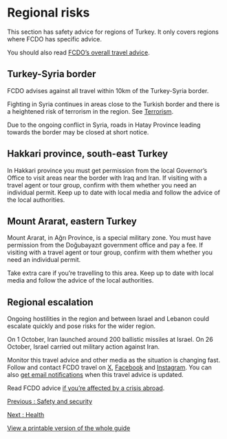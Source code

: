 # Regional risks

This section has safety advice for regions of Turkey. It only covers regions where FCDO has specific advice.

You should also read [FCDO’s overall travel advice](https://www.gov.uk/foreign-travel-advice/turkey).

## Turkey-Syria border

FCDO advises against all travel within 10km of the Turkey-Syria border.

Fighting in Syria continues in areas close to the Turkish border and there is a heightened risk of terrorism in the region. See [Terrorism](/foreign-travel-advice/turkey/safety-and-security#terrorism).

Due to the ongoing conflict in Syria, roads in Hatay Province leading towards the border may be closed at short notice.

## Hakkari province, south-east Turkey

In Hakkari province you must get permission from the local Governor’s Office to visit areas near the border with Iraq and Iran. If visiting with a travel agent or tour group, confirm with them whether you need an individual permit. Keep up to date with local media and follow the advice of the local authorities.

## Mount Ararat, eastern Turkey

Mount Ararat, in Ağrı Province, is a special military zone. You must have permission from the Doğubayazıt government office and pay a fee. If visiting with a travel agent or tour group, confirm with them whether you need an individual permit.

Take extra care if you’re travelling to this area. Keep up to date with local media and follow the advice of the local authorities.

## Regional escalation

Ongoing hostilities in the region and between Israel and Lebanon could escalate quickly and pose risks for the wider region.

On 1 October, Iran launched around 200 ballistic missiles at Israel. On 26 October, Israel carried out military action against Iran.

Monitor this travel advice and other media as the situation is changing fast. Follow and contact FCDO travel on [X](https://x.com/fcdotravelgovuk), [Facebook](https://www.facebook.com/fcdotravel) and [Instagram](https://www.instagram.com/travelaware/). You can also [get email notifications](https://www.gov.uk/foreign-travel-advice/oman/email-signup) when this travel advice is updated.

Read FCDO advice [if you’re affected by a crisis abroad](https://www.gov.uk/guidance/how-to-deal-with-a-crisis-overseas).

[Previous
:
Safety and security](/foreign-travel-advice/turkey/safety-and-security)

[Next
:
Health](/foreign-travel-advice/turkey/health)

[View a printable version of the whole guide](/foreign-travel-advice/turkey/print)